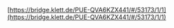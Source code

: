 [https://bridge.klett.de/PUE-QVA6KZX441/#/53173/1/1](https://bridge.klett.de/PUE-QVA6KZX441/#/53173/1/1)

